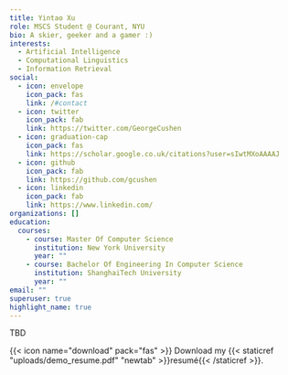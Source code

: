 ```yaml
---
title: Yintao Xu
role: MSCS Student @ Courant, NYU
bio: A skier, geeker and a gamer :)
interests:
  - Artificial Intelligence
  - Computational Linguistics
  - Information Retrieval
social:
  - icon: envelope
    icon_pack: fas
    link: /#contact
  - icon: twitter
    icon_pack: fab
    link: https://twitter.com/GeorgeCushen
  - icon: graduation-cap
    icon_pack: fas
    link: https://scholar.google.co.uk/citations?user=sIwtMXoAAAAJ
  - icon: github
    icon_pack: fab
    link: https://github.com/gcushen
  - icon: linkedin
    icon_pack: fab
    link: https://www.linkedin.com/
organizations: []
education:
  courses:
    - course: Master Of Computer Science
      institution: New York University
      year: ""
    - course: Bachelor Of Engineering In Computer Science
      institution: ShanghaiTech University
      year: ""
email: ""
superuser: true
highlight_name: true
---
```

TBD

{{< icon name="download" pack="fas" >}} Download my {{< staticref "uploads/demo_resume.pdf" "newtab" >}}resumé{{< /staticref >}}.